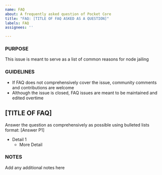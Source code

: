 ```yaml
---
name: FAQ
about: A frequently asked question of Pocket Core
title: "FAQ: [TITLE OF FAQ ASKED AS A QUESTION]"
labels: FAQ
assignees: ''

---
```


### PURPOSE
This issue is meant to serve as a list of common reasons for node jailing
### GUIDELINES
- If FAQ does not comprehensively cover the issue, community comments and contributions are welcome
- Although the issue is closed, FAQ issues are meant to be maintained and edited overtime
## [TITLE OF FAQ]
Answer the question as comprehensively as possible using bulleted lists format:
[Answer P1]
- Detail 1
  - More Detail
### NOTES
Add any additional notes here
